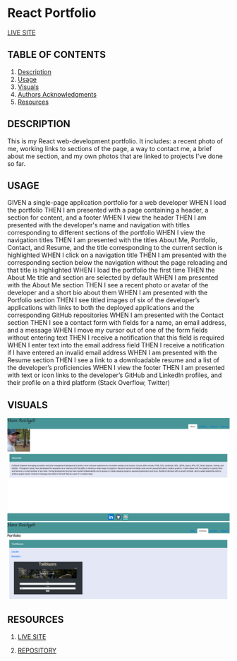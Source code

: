 # React Portfolio

[LIVE SITE]()

## TABLE OF CONTENTS

1. [Description](#description)
2. [Usage](#USAGE)
3. [Visuals](#visuals)
4. [Authors Acknowledgments](#authors-and-acknowledgments)
5. [Resources](#resources)

## DESCRIPTION

This is my React web-development portfolio. It includes: a recent photo of me, working links to sections of the page, a way to contact me, a brief about me section, and my own photos that are linked to projects I've done so far.

## USAGE

GIVEN a single-page application portfolio for a web developer
WHEN I load the portfolio
THEN I am presented with a page containing a header, a section for content, and a footer
WHEN I view the header
THEN I am presented with the developer's name and navigation with titles corresponding to different sections of the portfolio
WHEN I view the navigation titles
THEN I am presented with the titles About Me, Portfolio, Contact, and Resume, and the title corresponding to the current section is highlighted
WHEN I click on a navigation title
THEN I am presented with the corresponding section below the navigation without the page reloading and that title is highlighted
WHEN I load the portfolio the first time
THEN the About Me title and section are selected by default
WHEN I am presented with the About Me section
THEN I see a recent photo or avatar of the developer and a short bio about them
WHEN I am presented with the Portfolio section
THEN I see titled images of six of the developer’s applications with links to both the deployed applications and the corresponding GitHub repositories
WHEN I am presented with the Contact section
THEN I see a contact form with fields for a name, an email address, and a message
WHEN I move my cursor out of one of the form fields without entering text
THEN I receive a notification that this field is required
WHEN I enter text into the email address field
THEN I receive a notification if I have entered an invalid email address
WHEN I am presented with the Resume section
THEN I see a link to a downloadable resume and a list of the developer’s proficiencies
WHEN I view the footer
THEN I am presented with text or icon links to the developer’s GitHub and LinkedIn profiles, and their profile on a third platform (Stack Overflow, Twitter)



## VISUALS

![Portfolio](/src/components/assets/portfolio.png)
![Projects](/src/components/assets/portfolio2.png)


## RESOURCES

1. [LIVE SITE](https://lit-dawn-53951.herokuapp.com/)

2. [REPOSITORY](https://github.com/Hreichgelt/Reichgelt-Portfolio)